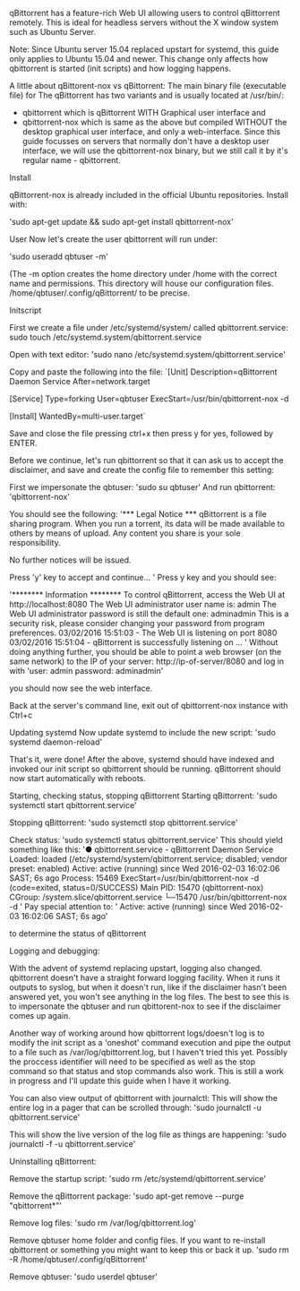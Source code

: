 qBittorrent has a feature-rich Web UI allowing users to control qBittorrent remotely. This is ideal for headless servers without the X window system such as Ubuntu Server.

Note: Since Ubuntu server 15.04 replaced upstart for systemd, this guide only applies to Ubuntu 15.04 and newer. This change only affects how qbittorrent is started (init scripts) and how logging happens.

A little about qBittorent-nox vs qBittorrent:
The main binary file (executable file) for The qBittorrent has two variants and is usually located at /usr/bin/:
* qbittorrent which is qBittorrent WITH Graphical user interface and 
* qbittorrent-nox which is same as the above but compiled WITHOUT the desktop graphical user interface, and only a web-interface.
Since this guide focusses on servers that normally don't have a desktop user interface, we will use the qbittorrent-nox binary, but we still call it by it's regular name - qbittorrent.

Install

qBittorrent-nox is already included in the official Ubuntu repositories. Install with:

'sudo apt-get update && sudo apt-get install qbittorrent-nox'

User
Now let's create the user qbittorrent will run under:

'sudo useradd qbtuser -m'

(The -m option creates the home directory under /home with the correct name and permissions. This directory will house our configuration files. /home/qbtuser/.config/qBittorrent/ to be precise.

Initscript

First we create a file under /etc/systemd/system/ called qbittorrent.service:
sudo touch /etc/systemd.system/qbittorrent.service

Open with text editor:
'sudo nano /etc/systemd.system/qbittorrent.service'

Copy and paste the following into the file:
`[Unit]
Description=qBittorrent Daemon Service
After=network.target

[Service]
Type=forking
User=qbtuser
ExecStart=/usr/bin/qbittorrent-nox -d

[Install]
WantedBy=multi-user.target`

Save and close the file pressing ctrl+x then press y for yes, followed by ENTER.

Before we continue, let's run qbittorrent so that it can ask us to accept the disclaimer, and save and create the config file to remember this setting:

First we impersonate the qbtuser:
'sudo su qbtuser'
And run qbittorrent:
'qbittorrent-nox'

You should see the following:
'*** Legal Notice ***
qBittorrent is a file sharing program. When you run a torrent, its data will be made available to others by means of upload. Any content you share is your sole responsibility.

No further notices will be issued.

Press 'y' key to accept and continue...
'
Press y key and you should see:

'******** Information ********
To control qBittorrent, access the Web UI at http://localhost:8080
The Web UI administrator user name is: admin
The Web UI administrator password is still the default one: adminadmin
This is a security risk, please consider changing your password from program preferences.
03/02/2016 15:51:03 - The Web UI is listening on port 8080
03/02/2016 15:51:04 - qBittorrent is successfully listening on ...
'
Without doing anything further, you should be able to point a web browser (on the same network) to the IP of your server: http://ip-of-server/8080 and log in with 
'user: admin
password: adminadmin'

you should now see the web interface.

Back at the server's command line, exit out of qbittorrent-nox instance with Ctrl+c

Updating systemd
Now update systemd to include the new script:
'sudo systemd daemon-reload'

That's it, were done!
After the above, systemd should have indexed and invoked our init script so qbittorrent should be running. qBittorrent should now start automatically with reboots.

Starting, checking status, stopping qBittorrent
Starting qBittorrent:
'sudo systemctl start qbittorrent.service'

Stopping qBittorrent:
'sudo systemctl stop qbittorrent.service'

Check status:
'sudo systemctl status qbittorrent.service'
This should yield something like this:
'● qbittorrent.service - qBittorrent Daemon Service
   Loaded: loaded (/etc/systemd/system/qbittorrent.service; disabled; vendor preset: enabled)
   Active: active (running) since Wed 2016-02-03 16:02:06 SAST; 6s ago
  Process: 15469 ExecStart=/usr/bin/qbittorrent-nox -d (code=exited, status=0/SUCCESS)
 Main PID: 15470 (qbittorrent-nox)
   CGroup: /system.slice/qbittorrent.service
           └─15470 /usr/bin/qbittorrent-nox -d
'
Pay special attention to:
'
   Active: active (running) since Wed 2016-02-03 16:02:06 SAST; 6s ago'

to determine the status of qBittorrent

Logging and debugging:

With the advent of systemd replacing upstart, logging also changed. qbittorrent doesn't have a straight forward logging facility. When it runs it outputs to syslog, but when it doesn't run, like if the disclaimer hasn't been answered yet, you won't see anything in the log files. The best to see this is to impersonate the qbtuser and run qbittorent-nox to see if the disclaimer comes up again.

Another way of working around how qbittorrent logs/doesn't log is to modify the init script as a 'oneshot' command execution and pipe the output to a file such as /var/log/qbittorrent.log, but I haven't tried this yet. Possibly the proccess identifier will need to be specified as well as the stop command so that status and stop commands also work. This is still a work in progress and I'll update this guide when I have it working.

You can also view output of qbittorrent with journalctl:
This will show the entire log in a pager that can be scrolled through:
'sudo journalctl -u qbittorrent.service'

This will show the live version of the log file as things are happening:
'sudo journalctl -f -u qbittorrent.service'

Uninstalling qBittorrent:

Remove the startup script:
'sudo rm /etc/systemd/qbittorrent.service'

Remove the qBittorrent package:
'sudo apt-get remove --purge "qbittorrent*"'

Remove log files:
'sudo rm /var/log/qbittorrent.log'

Remove qbtuser home folder and config files. If you want to re-install qbittorrent or something you might want to keep this or back it up.
'sudo rm -R /home/qbtuser/.config/qBittorrent'

Remove qbtuser:
'sudo userdel qbtuser'
